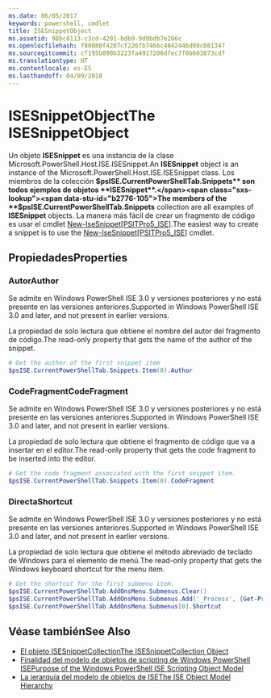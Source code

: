 ```yaml
---
ms.date: 06/05/2017
keywords: powershell, cmdlet
title: ISESnippetObject
ms.assetid: 98bc8113-c3cd-4201-bdb9-9d9bdb7e266c
ms.openlocfilehash: f80080f4207cf226fb7466c4842446d08c081347
ms.sourcegitcommit: cf195b090b3223fa4917206dfec7f0b603873cdf
ms.translationtype: HT
ms.contentlocale: es-ES
ms.lasthandoff: 04/09/2018
---
```

# <a name="the-isesnippetobject"></a><span data-ttu-id="b2776-103">ISESnippetObject</span><span class="sxs-lookup"><span data-stu-id="b2776-103">The ISESnippetObject</span></span>

<span data-ttu-id="b2776-104">Un objeto **ISESnippet** es una instancia de la clase Microsoft.PowerShell.Host.ISE.ISESnippet.</span><span class="sxs-lookup"><span data-stu-id="b2776-104">An **ISESnippet** object is an instance of the Microsoft.PowerShell.Host.ISE.ISESnippet class.</span></span> <span data-ttu-id="b2776-105">Los miembros de la colección **$psISE.CurrentPowerShellTab.Snippets** son todos ejemplos de objetos **ISESnippet**.</span><span class="sxs-lookup"><span data-stu-id="b2776-105">The members of the **$psISE.CurrentPowerShellTab.Snippets** collection are all examples of **ISESnippet** objects.</span></span> <span data-ttu-id="b2776-106">La manera más fácil de crear un fragmento de código es usar el cmdlet [New-IseSnippet&#91;PSITPro5_ISE&#93;](https://technet.microsoft.com/library/0a6339a3-2683-4a8e-8929-90ad9a95c3e0).</span><span class="sxs-lookup"><span data-stu-id="b2776-106">The easiest way to create a snippet is to use the [New-IseSnippet&#91;PSITPro5_ISE&#93;](https://technet.microsoft.com/library/0a6339a3-2683-4a8e-8929-90ad9a95c3e0) cmdlet.</span></span>

## <a name="properties"></a><span data-ttu-id="b2776-107">Propiedades</span><span class="sxs-lookup"><span data-stu-id="b2776-107">Properties</span></span>

### <a name="author"></a><span data-ttu-id="b2776-108">Autor</span><span class="sxs-lookup"><span data-stu-id="b2776-108">Author</span></span>

<span data-ttu-id="b2776-109">Se admite en Windows PowerShell ISE 3.0 y versiones posteriores y no está presente en las versiones anteriores.</span><span class="sxs-lookup"><span data-stu-id="b2776-109">Supported in Windows PowerShell ISE 3.0 and later, and not present in earlier versions.</span></span>

<span data-ttu-id="b2776-110">La propiedad de solo lectura que obtiene el nombre del autor del fragmento de código.</span><span class="sxs-lookup"><span data-stu-id="b2776-110">The read-only property that gets the name of the author of the snippet.</span></span>

```powershell
# Get the author of the first snippet item
$psISE.CurrentPowerShellTab.Snippets.Item(0).Author
```

### <a name="codefragment"></a><span data-ttu-id="b2776-111">CodeFragment</span><span class="sxs-lookup"><span data-stu-id="b2776-111">CodeFragment</span></span>

<span data-ttu-id="b2776-112">Se admite en Windows PowerShell ISE 3.0 y versiones posteriores y no está presente en las versiones anteriores.</span><span class="sxs-lookup"><span data-stu-id="b2776-112">Supported in Windows PowerShell ISE 3.0 and later, and not present in earlier versions.</span></span>

<span data-ttu-id="b2776-113">La propiedad de solo lectura que obtiene el fragmento de código que va a insertar en el editor.</span><span class="sxs-lookup"><span data-stu-id="b2776-113">The read-only property that gets the code fragment to be inserted into the editor.</span></span>

```powershell
# Get the code fragment associated with the first snippet item.
$psISE.CurrentPowerShellTab.Snippets.Item(0).CodeFragment
```

### <a name="shortcut"></a><span data-ttu-id="b2776-114">Directa</span><span class="sxs-lookup"><span data-stu-id="b2776-114">Shortcut</span></span>

<span data-ttu-id="b2776-115">Se admite en Windows PowerShell ISE 3.0 y versiones posteriores y no está presente en las versiones anteriores.</span><span class="sxs-lookup"><span data-stu-id="b2776-115">Supported in Windows PowerShell ISE 3.0 and later, and not present in earlier versions.</span></span>

<span data-ttu-id="b2776-116">La propiedad de solo lectura que obtiene el método abreviado de teclado de Windows para el elemento de menú.</span><span class="sxs-lookup"><span data-stu-id="b2776-116">The read-only property that gets the Windows keyboard shortcut for the menu item.</span></span>

```powershell
# Get the shortcut for the first submenu item.
$psISE.CurrentPowerShellTab.AddOnsMenu.Submenus.Clear()
$psISE.CurrentPowerShellTab.AddOnsMenu.Submenus.Add('_Process', {Get-Process}, 'Alt+P')
$psISE.CurrentPowerShellTab.AddOnsMenu.Submenus[0].Shortcut
```

## <a name="see-also"></a><span data-ttu-id="b2776-117">Véase también</span><span class="sxs-lookup"><span data-stu-id="b2776-117">See Also</span></span>

- [<span data-ttu-id="b2776-118">El objeto ISESnippetCollection</span><span class="sxs-lookup"><span data-stu-id="b2776-118">The ISESnippetCollection Object</span></span>](The-ISESnippetCollection-Object.md)
- [<span data-ttu-id="b2776-119">Finalidad del modelo de objetos de scripting de Windows PowerShell ISE</span><span class="sxs-lookup"><span data-stu-id="b2776-119">Purpose of the Windows PowerShell ISE Scripting Object Model</span></span>](purpose-of-the-windows-powershell-ise-scripting-object-model.md)
- [<span data-ttu-id="b2776-120">La jerarquía del modelo de objetos de ISE</span><span class="sxs-lookup"><span data-stu-id="b2776-120">The ISE Object Model Hierarchy</span></span>](The-ISE-Object-Model-Hierarchy.md)